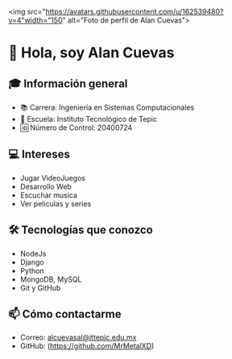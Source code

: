 <img src="https://avatars.githubusercontent.com/u/162539480?v=4"width="150" alt="Foto de perfil de Alan Cuevas">

# 👋 Hola, soy Alan Cuevas

## 🎓 Información general
- 📚 Carrera: Ingeniería en Sistemas Computacionales
- 🏫 Escuela: Instituto Tecnológico de Tepic
- 🆔 Número de Control: 20400724

## 💻 Intereses
- Jugar VideoJuegos
- Desarrollo Web 
- Escuchar musica
- Ver peliculas y series 

## 🛠 Tecnologías que conozco
- NodeJs
- Django
- Python
- MongoDB, MySQL
- Git y GitHub

## 📫 Cómo contactarme
- Correo: alcuevasal@ittepic.edu.mx
- GitHub: (https://github.com/MrMetalXD)

